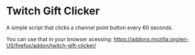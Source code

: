# Twitch Gift Clicker
A simple script that clicks a channel point button every 60 seconds.

You can use that in your browser acessing:
https://addons.mozilla.org/en-US/firefox/addon/twitch-gift-clicker/
